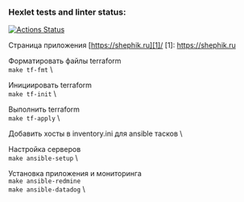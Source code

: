 ### Hexlet tests and linter status:
[![Actions Status](https://github.com/shephik/devops-for-programmers-project-77/actions/workflows/hexlet-check.yml/badge.svg)](https://github.com/shephik/devops-for-programmers-project-77/actions)


Страница приложения [https://shephik.ru][1]/
[1]: https://shephik.ru


Форматировать файлы terraform \
`make tf-fmt` \

Инициировать terraform \
`make tf-init` \

Выполнить terraform \
`make tf-apply` \


Добавить хосты в inventory.ini для ansible тасков \

Настройка серверов \
`make ansible-setup` \

Установка приложения и мониторинга \
`make ansible-redmine` \
`make ansible-datadog` \
